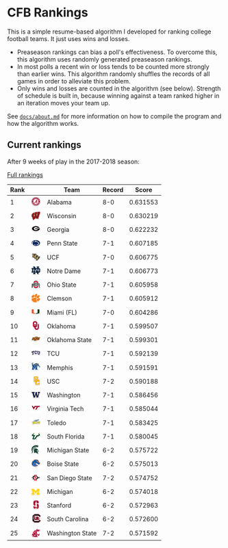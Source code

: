 # CFB Rankings

This is a simple resume-based algorithm I developed for ranking college football
teams. It just uses wins and losses.

* Preaseason rankings can bias a poll's effectiveness. To overcome
  this, this algorithm uses randomly generated preaseason rankings. 
* In most polls a recent win or loss tends to be counted more strongly than
  earlier wins. This algorithm randomly shuffles the records of all
  games in order to alleviate this problem.
* Only wins and losses are counted in the algorithm
  (see below).  Strength of schedule is built in, because winning against a team
  ranked higher in an iteration moves your team up.

See [`docs/about.md`](docs/about.md) for more information on how to
compile the program and how the algorithm works. 

## Current rankings

After 9 weeks of play in the 2017-2018 season:

[Full rankings](output/rankings.csv)

 **Rank** |  |**Team**                  | **Record** | **Score**  
----------|--|---------------------------|------------|------------
1         | ![Alabama](logos/alabama.png) | Alabama                   |  8-0       |   0.631553
2         | ![Wisconsin](logos/wisconsin.png) | Wisconsin                 |  8-0       |   0.630219
3         | ![Georgia](logos/georgia.png) | Georgia                   |  8-0       |   0.622232
4         | ![Penn State](logos/penn-st.png) | Penn State                |  7-1       |   0.607185
5         | ![UCF](logos/ucf.png) | UCF                       |  7-0       |   0.606775
6         | ![Notre Dame](logos/notre-dame.png) | Notre Dame                |  7-1       |   0.606773
7         | ![Ohio State](logos/ohio-st.png) | Ohio State                |  7-1       |   0.605958
8         | ![Clemson](logos/clemson.png) | Clemson                   |  7-1       |   0.605912
9         | ![Miami (FL)](logos/miami-fl.png) | Miami (FL)                |  7-0       |   0.604286
10        | ![Oklahoma](logos/oklahoma.png) | Oklahoma                  |  7-1       |   0.599507
11        | ![Oklahoma State](logos/oklahoma-st.png) | Oklahoma State            |  7-1       |   0.599301
12        | ![TCU](logos/tcu.png) | TCU                       |  7-1       |   0.592139
13        | ![Memphis](logos/memphis.png) | Memphis                   |  7-1       |   0.591591
14        | ![USC](logos/southern-california.png) | USC                       |  7-2       |   0.590188
15        | ![Washington](logos/washington.png) | Washington                |  7-1       |   0.586456
16        | ![Virginia Tech](logos/virginia-tech.png) | Virginia Tech             |  7-1       |   0.585044
17        | ![Toledo](logos/toledo.png) | Toledo                    |  7-1       |   0.583425
18        | ![South Florida](logos/south-fla.png) | South Florida             |  7-1       |   0.580045
19        | ![Michigan State](logos/michigan-st.png) | Michigan State            |  6-2       |   0.575722
20        | ![Boise State](logos/boise-st.png) | Boise State               |  6-2       |   0.575013
21        | ![San Diego State](logos/san-diego-st.png) | San Diego State           |  7-2       |   0.574752
22        | ![Michigan](logos/michigan.png) | Michigan                  |  6-2       |   0.574018
23        | ![Stanford](logos/stanford.png) | Stanford                  |  6-2       |   0.572963
24        | ![South Carolina](logos/south-carolina.png) | South Carolina            |  6-2       |   0.572600
25        | ![Washington State](logos/washington-st.png) | Washington State          |  7-2       |   0.571592
